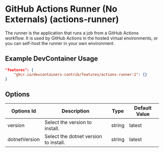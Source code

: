 
# GitHub Actions Runner (No Externals) (actions-runner)

The runner is the application that runs a job from a GitHub Actions workflow. It is used by GitHub Actions in the hosted virtual environments, or you can self-host the runner in your own environment.

## Example DevContainer Usage

```json
"features": {
    "ghcr.io/devcontainers-contrib/features/actions-runner:1": {}
}
```

## Options

| Options Id | Description | Type | Default Value |
|-----|-----|-----|-----|
| version | Select the version to install. | string | latest |
| dotnetVersion | Select the dotnet version to install. | string | latest |


